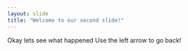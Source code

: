 ```yaml
---
layout: slide
title: "Welcome to our second slide!"
---
```

Okay lets see what happened
Use the left arrow to go back!


